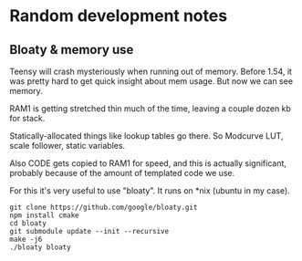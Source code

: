 # Random development notes


## Bloaty & memory use
Teensy will crash mysteriously when running out of memory. Before 1.54, it was pretty hard to get quick insight about mem usage. But now we can see memory.

RAM1 is getting stretched thin much of the time, leaving a couple dozen kb for stack.

Statically-allocated things like lookup tables go there. So Modcurve LUT, scale follower, static variables.

Also CODE gets copied to RAM1 for speed, and this is actually significant, probably because of the amount of templated code we use.

For this it's very useful to use "bloaty". It runs on *nix (ubuntu in my case).

```
git clone https://github.com/google/bloaty.git
npm install cmake
cd bloaty
git submodule update --init --recursive
make -j6
./bloaty bloaty
```

